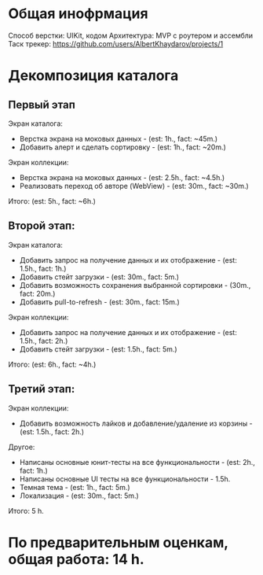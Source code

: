 # Общая инофрмация

Способ верстки: UIKit, кодом
Архитектура: MVP с роутером и ассембли
Таск трекер: https://github.com/users/AlbertKhaydarov/projects/1

# Декомпозиция каталога

## Первый этап

Экран каталога:
- Верстка экрана на моковых данных - (est: 1h., fact: ~45m.)
- Добавить алерт и сделать сортировку - (est: 1h., fact: ~20m.)

Экран коллекции:
- Верстка экрана на моковых данных - (est: 2.5h., fact: ~4.5h.)
- Реализовать переход об авторе (WebView) - (est: 30m., fact: ~30m.)

Итого: (est: 5h., fact: ~6h.)

## Второй этап:

Экран каталога:
- Добавить запрос на получение данных и их отображение - (est: 1.5h., fact: 1h.)
- Добавить стейт загрузки - (est: 30m., fact: 5m.)
- Добавить возможность сохранения выбранной сортировки - (30m., fact: 20m.)
- Добавить pull-to-refresh - (est: 30m., fact: 15m.)

Экран коллекции:
- Добавить запрос на получение данных и их отображение - (est: 1.5h., fact: 2h.)
- Добавить стейт загрузки -  (est: 1.5h., fact: 5m.)


 Итого: (est: 6h., fact: ~4h.)

## Третий этап:

Экран коллекции:
- Добавить возможность лайков и добавление/удаление из корзины - (est: 1.5h., fact: 2h.)

Другое:
- Написаны основные юнит-тесты на все функциональности - (est: 2h., fact: 1h.)
- Написаны основные UI тесты на все функциональности - 1.5h.
- Темная тема - (est: 1h., fact: 5m.)
- Локализация - (est: 30m., fact: 5m.)

Итого: 5 h.

# По предварительным оценкам, общая работа: 14 h.
